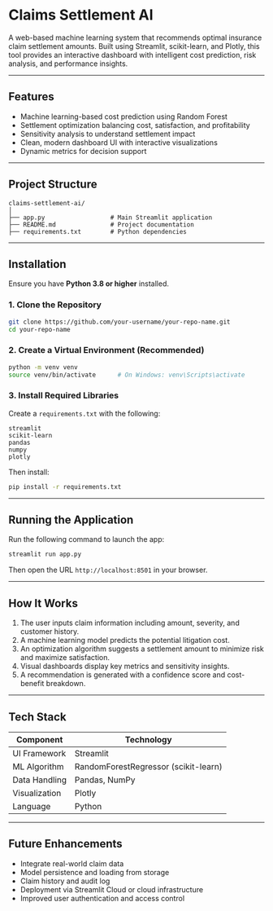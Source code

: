# Claims Settlement AI

A web-based machine learning system that recommends optimal insurance claim settlement amounts. Built using Streamlit, scikit-learn, and Plotly, this tool provides an interactive dashboard with intelligent cost prediction, risk analysis, and performance insights.

---

## Features

- Machine learning-based cost prediction using Random Forest
- Settlement optimization balancing cost, satisfaction, and profitability
- Sensitivity analysis to understand settlement impact
- Clean, modern dashboard UI with interactive visualizations
- Dynamic metrics for decision support

---

## Project Structure

```
claims-settlement-ai/
│
├── app.py                  # Main Streamlit application
├── README.md               # Project documentation
├── requirements.txt        # Python dependencies
```

---

## Installation

Ensure you have **Python 3.8 or higher** installed.

### 1. Clone the Repository

```bash
git clone https://github.com/your-username/your-repo-name.git
cd your-repo-name
```

### 2. Create a Virtual Environment (Recommended)

```bash
python -m venv venv
source venv/bin/activate      # On Windows: venv\Scripts\activate
```

### 3. Install Required Libraries

Create a `requirements.txt` with the following:

```
streamlit
scikit-learn
pandas
numpy
plotly
```

Then install:

```bash
pip install -r requirements.txt
```

---

## Running the Application

Run the following command to launch the app:

```bash
streamlit run app.py
```

Then open the URL `http://localhost:8501` in your browser.

---

## How It Works

1. The user inputs claim information including amount, severity, and customer history.
2. A machine learning model predicts the potential litigation cost.
3. An optimization algorithm suggests a settlement amount to minimize risk and maximize satisfaction.
4. Visual dashboards display key metrics and sensitivity insights.
5. A recommendation is generated with a confidence score and cost-benefit breakdown.

---

## Tech Stack

| Component     | Technology         |
|---------------|--------------------|
| UI Framework  | Streamlit          |
| ML Algorithm  | RandomForestRegressor (scikit-learn) |
| Data Handling | Pandas, NumPy      |
| Visualization | Plotly             |
| Language      | Python             |

---

## Future Enhancements

- Integrate real-world claim data
- Model persistence and loading from storage
- Claim history and audit log
- Deployment via Streamlit Cloud or cloud infrastructure
- Improved user authentication and access control
